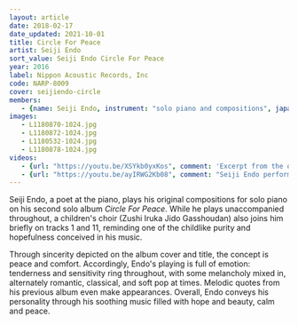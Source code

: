 ```yaml
---
layout: article
date: 2018-02-17
date_updated: 2021-10-01
title: Circle For Peace
artist: Seiji Endo
sort_value: Seiji Endo Circle For Peace
year: 2016
label: Nippon Acoustic Records, Inc
code: NARP-8009
cover: seijiendo-circle
members:
   - {name: Seiji Endo, instrument: "solo piano and compositions", japanese_name: 遠藤征志, url: "https://seiji-piano-endo.com"}
images:
   - L1180870-1024.jpg
   - L1180872-1024.jpg
   - L1180532-1024.jpg
   - L1180878-1024.jpg
videos: 
   - {url: "https://youtu.be/XSYkb0yxKos", comment: 'Excerpt from the opening track on the album, "Circle For Peace"'}
   - {url: "https://youtu.be/ayIRWG2Kb08", comment: "Seiji Endo performing a solo piano piece from his previous album “Sakura Meditations” entitled “Bara No Sasayaki” (Whispers of a Rose) at the legendary Hot House jazz club in Tokyo"}
---
```

Seiji Endo, a poet at the piano, plays his original compositions for solo piano on his second solo album *Circle For Peace*. While he plays unaccompanied throughout, a children's choir (Zushi Iruka Jido Gasshoudan) also joins him briefly on tracks 1 and 11, reminding one of the childlike purity and hopefulness conceived in his music.

Through sincerity depicted on the album cover and title, the concept is peace and comfort. Accordingly, Endo's playing is full of emotion: tenderness and sensitivity ring throughout, with some melancholy mixed in, alternately romantic, classical, and soft pop at times. Melodic quotes from his previous album even make appearances. Overall, Endo conveys his personality through his soothing music filled with hope and beauty, calm and peace.







